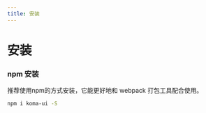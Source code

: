 ```yaml
---
title: 安装
---
```


# 安装

### npm 安装

推荐使用npm的方式安装，它能更好地和 webpack 打包工具配合使用。
```bash
npm i koma-ui -S
```